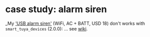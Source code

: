# case study: **alarm siren**
_My ['USB alarm siren'](https://github.com/msillano/tuyaDAEMON/blob/main/devices/Alarm_siren/device_Alarm_siren.pdf) (WiFi, AC  + BATT, USD 18) don't works with `smart_tuya_devices` (2.0.0): ...  see [wiki](https://github.com/msillano/tuyaDAEMON/wiki/mirror-device-'Alarm_Siren':-case-study).
